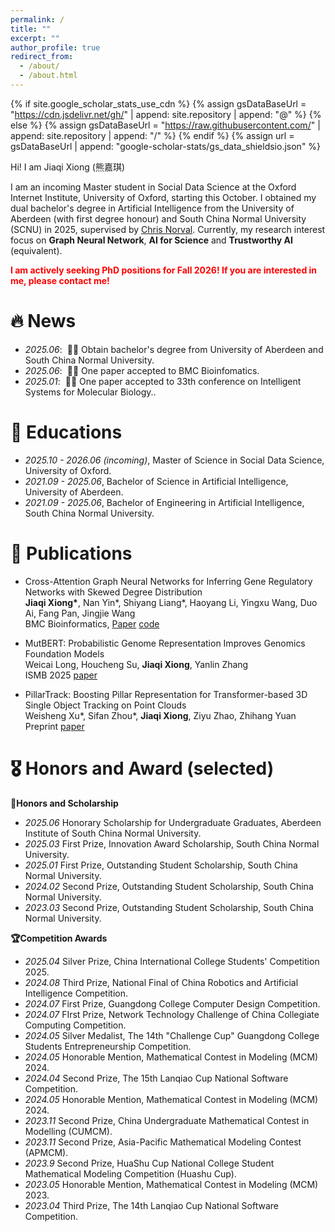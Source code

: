 ```yaml
---
permalink: /
title: ""
excerpt: ""
author_profile: true
redirect_from: 
  - /about/
  - /about.html
---
```


{% if site.google_scholar_stats_use_cdn %}
{% assign gsDataBaseUrl = "https://cdn.jsdelivr.net/gh/" | append: site.repository | append: "@" %}
{% else %}
{% assign gsDataBaseUrl = "https://raw.githubusercontent.com/" | append: site.repository | append: "/" %}
{% endif %}
{% assign url = gsDataBaseUrl | append: "google-scholar-stats/gs_data_shieldsio.json" %}

<span class='anchor' id='about-me'></span>

Hi! I am Jiaqi Xiong (熊嘉琪)

I am an incoming Master student in Social Data Science at the Oxford Internet Institute, University of Oxford, starting this October. I obtained my dual bachelor's degree in Artificial Intelligence from the University of Aberdeen (with first degree honour) and South China Normal University (SCNU) in 2025, supervised by [Chris Norval](http://cnorval.com/). Currently, my research interest focus on **Graph Neural Network**, **AI for Science** and **Trustworthy AI** (equivalent). 

<span style="color:red">**I am actively seeking PhD positions for Fall 2026! If you are interested in me, please contact me!**</span>


# 🔥 News
- *2025.06*: &nbsp;🎉🎉 Obtain bachelor's degree from University of Aberdeen and South China Normal University.
- *2025.06*: &nbsp;🎉🎉 One paper accepted to BMC Bioinfomatics. 
- *2025.01*: &nbsp;🎉🎉 One paper accepted to 33th conference on Intelligent Systems for Molecular Biology.. 


# 📖 Educations
- *2025.10 - 2026.06 (incoming)*, Master of Science in Social Data Science, University of Oxford. 
- *2021.09 - 2025.06*, Bachelor of Science in Artificial Intelligence, University of Aberdeen.
- *2021.09 - 2025.06*, Bachelor of Engineering in Artificial Intelligence, South China Normal University.

# 📝 Publications 

- Cross-Attention Graph Neural Networks for Inferring Gene Regulatory Networks with Skewed Degree Distribution \
**Jiaqi Xiong\***, Nan Yin\*, Shiyang Liang\*, Haoyang Li, Yingxu Wang, Duo Ai, Fang Pan, Jingjie Wang \
BMC Bioinformatics, [Paper](https://bmcbioinformatics.biomedcentral.com/articles/10.1186/s12859-025-06186-1) [code](https://github.com/kikixiong/XATGRN)

- MutBERT: Probabilistic Genome Representation Improves Genomics Foundation Models \
Weicai Long, Houcheng Su, **Jiaqi Xiong**, Yanlin Zhang \
ISMB 2025 [paper](https://www.biorxiv.org/content/10.1101/2025.01.23.634452v1)

- PillarTrack: Boosting Pillar Representation for Transformer-based 3D Single Object Tracking on Point Clouds\
Weisheng Xu\*, Sifan Zhou\*, **Jiaqi Xiong**, Ziyu Zhao, Zhihang Yuan\
Preprint [paper](https://arxiv.org/pdf/2404.07495?)


# 🎖 Honors and Award (selected)
**🏅Honors and Scholarship**
- *2025.06* Honorary Scholarship for Undergraduate Graduates, Aberdeen Institute of South China Normal University.
- *2025.03* First Prize, Innovation Award Scholarship, South China Normal University.
- *2025.01* First Prize, Outstanding Student Scholarship, South China Normal University.
- *2024.02* Second Prize, Outstanding Student Scholarship, South China Normal University.
- *2023.03* Second Prize, Outstanding Student Scholarship, South China Normal University.

**🏆Competition Awards**
- *2025.04* Silver Prize, China International College Students' Competition 2025.
- *2024.08* Third Prize, National Final of China Robotics and Artificial Intelligence Competition.
- *2024.07* First Prize, Guangdong College Computer Design Competition.
- *2024.07* FIrst Prize, Network Technology Challenge of China Collegiate Computing Competition.
- *2024.05* Silver Medalist, The 14th "Challenge Cup" Guangdong College Students Entrepreneurship Competition.
- *2024.05* Honorable Mention, Mathematical Contest in Modeling (MCM) 2024.
- *2024.04* Second Prize, The 15th Lanqiao Cup National Software Competition.
- *2024.05* Honorable Mention, Mathematical Contest in Modeling (MCM) 2024.
- *2023.11* Second Prize, China Undergraduate Mathematical Contest in Modelling (CUMCM).
- *2023.11* Second Prize, Asia-Pacific Mathematical Modeling Contest (APMCM).
- *2023.9* Second Prize, HuaShu Cup National College Student Mathematical Modeling Competition (Huashu Cup).
- *2023.05* Honorable Mention, Mathematical Contest in Modeling (MCM) 2023.
- *2023.04* Third Prize, The 14th Lanqiao Cup National Software Competition.




